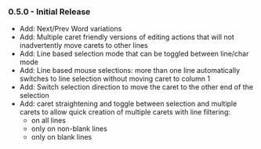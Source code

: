 ### 0.5.0 - Initial Release

- Add: Next/Prev Word variations  
- Add: Multiple caret friendly versions of editing actions that will not inadvertently move
  carets to other lines
- Add: Line based selection mode that can be toggled between line/char mode
- Add: Line based mouse selections: more than one line automatically switches to line selection
  without moving caret to column 1
- Add: Switch selection direction to move the caret to the other end of the selection
- Add: caret straightening and toggle between selection and multiple carets to allow quick
  creation of multiple carets with line filtering:
    - on all lines 
    - only on non-blank lines
    - only on blank lines

[Readme]: https://github.com/vsch/MissingInActions/blob/master/README.md

